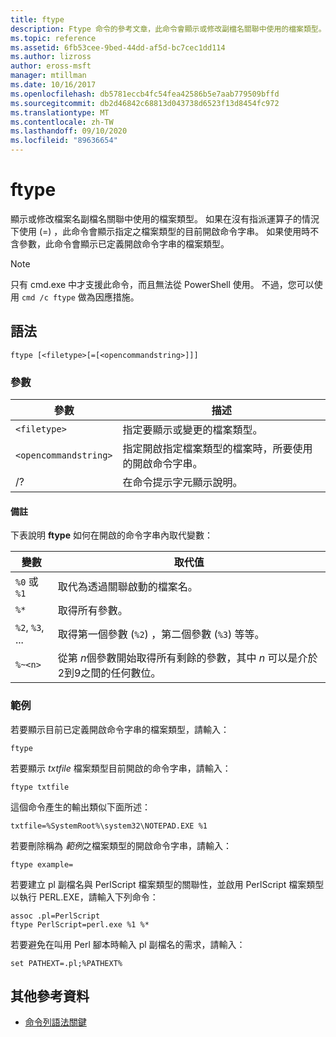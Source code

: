 ```yaml
---
title: ftype
description: Ftype 命令的參考文章，此命令會顯示或修改副檔名關聯中使用的檔案類型。
ms.topic: reference
ms.assetid: 6fb53cee-9bed-44dd-af5d-bc7cec1dd114
ms.author: lizross
author: eross-msft
manager: mtillman
ms.date: 10/16/2017
ms.openlocfilehash: db5781eccb4fc54fea42586b5e7aab779509bffd
ms.sourcegitcommit: db2d46842c68813d043738d6523f13d8454fc972
ms.translationtype: MT
ms.contentlocale: zh-TW
ms.lasthandoff: 09/10/2020
ms.locfileid: "89636654"
---
```

# <a name="ftype"></a>ftype

顯示或修改檔案名副檔名關聯中使用的檔案類型。 如果在沒有指派運算子的情況下使用 (=) ，此命令會顯示指定之檔案類型的目前開啟命令字串。 如果使用時不含參數，此命令會顯示已定義開啟命令字串的檔案類型。

> [!NOTE]
> 只有 cmd.exe 中才支援此命令，而且無法從 PowerShell 使用。
> 不過，您可以使用 `cmd /c ftype` 做為因應措施。

## <a name="syntax"></a>語法

```
ftype [<filetype>[=[<opencommandstring>]]]
```

### <a name="parameters"></a>參數

| 參數 | 描述 |
| --------- | ----------- |
| `<filetype>` | 指定要顯示或變更的檔案類型。 |
| `<opencommandstring>` | 指定開啟指定檔案類型的檔案時，所要使用的開啟命令字串。|
| /? | 在命令提示字元顯示說明。 |

#### <a name="remarks"></a>備註

下表說明 **ftype** 如何在開啟的命令字串內取代變數：

| 變數 | 取代值 |
| -------- | ----------------- |
| `%0` 或 `%1` | 取代為透過關聯啟動的檔案名。 |
| `%*` | 取得所有參數。 |
| `%2`, `%3`, ... | 取得第一個參數 (`%2`) ，第二個參數 (`%3`) 等等。 |
| `%~<n>` | 從第 *n*個參數開始取得所有剩餘的參數，其中 *n* 可以是介於2到9之間的任何數位。 |

### <a name="examples"></a>範例

若要顯示目前已定義開啟命令字串的檔案類型，請輸入：

```
ftype
```

若要顯示 *txtfile* 檔案類型目前開啟的命令字串，請輸入：

```
ftype txtfile
```

這個命令產生的輸出類似下面所述：

`txtfile=%SystemRoot%\system32\NOTEPAD.EXE %1`

若要刪除稱為 *範例*之檔案類型的開啟命令字串，請輸入：

```
ftype example=
```

若要建立 pl 副檔名與 PerlScript 檔案類型的關聯性，並啟用 PerlScript 檔案類型以執行 PERL.EXE，請輸入下列命令：

```
assoc .pl=PerlScript
ftype PerlScript=perl.exe %1 %*
```

若要避免在叫用 Perl 腳本時輸入 pl 副檔名的需求，請輸入：

```
set PATHEXT=.pl;%PATHEXT%
```

## <a name="additional-references"></a>其他參考資料

- [命令列語法關鍵](command-line-syntax-key.md)
